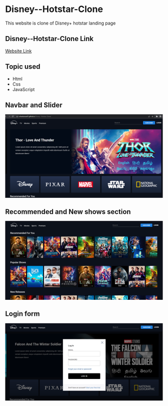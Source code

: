 # Disney--Hotstar-Clone
This website is clone of Disney+ hotstar landing page

## Disney--Hotstar-Clone Link
[Website Link](https://rohankumar01.github.io/Disney--Hotstar-Clone/)

## Topic used
- Html
- Css
- JavaScript

## Navbar and Slider 

<img src="images/preview1.png">


## Recommended and New shows section

<img src="images/preview2.png">


## Login form

<img src="images/preview3.png">
